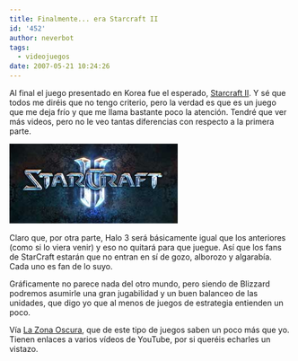```yaml
---
title: Finalmente... era Starcraft II
id: '452'
author: neverbot
tags:
  - videojuegos
date: 2007-05-21 10:24:26
---
```


Al final el juego presentado en Korea fue el esperado, [Starcraft II](http://eu.starcraft2.com/). Y sé que todos me diréis que no tengo criterio, pero la verdad es que es un juego que me deja frío y que me llama bastante poco la atención. Tendré que ver más videos, pero no le veo tantas diferencias con respecto a la primera parte.

![StarCraft 2](./finalmente-era-starcraft-ii/StarCraft2.jpg "StarCraft 2")

Claro que, por otra parte, Halo 3 será básicamente igual que los anteriores (como si lo viera venir) y eso no quitará para que juegue. Así que los fans de StarCraft estarán que no entran en sí de gozo, alborozo y algarabía. Cada uno es fan de lo suyo.

Gráficamente no parece nada del otro mundo, pero siendo de Blizzard podremos asumirle una gran jugabilidad y un buen balanceo de las unidades, que digo yo que al menos de juegos de estrategia entienden un poco.

Vía [La Zona Oscura](http://www.lazonaoscura.com/drupal/?q=node/1309), que de este tipo de juegos saben un poco más que yo. Tienen enlaces a varios vídeos de YouTube, por si queréis echarles un vistazo.